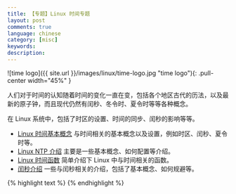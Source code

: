```yaml
---
title: 【专题】Linux 时间专题
layout: post
comments: true
language: chinese
category: [misc]
keywords:
description:
---
```


![time logo]({{ site.url }}/images/linux/time-logo.jpg "time logo"){: .pull-center width="45%" }

<!-- more -->

人们对于时间的认知随着时间的变化一直在变，包括各个地区古代的历法，以及最新的原子钟，而且现代仍然有闰秒、冬令时、夏令时等等各种概念。

在 Linux 系统中，包括了时区的设置、时间的同步、闰秒的影响等等。

* [Linux 时间基本概念](/post/linux-basic-conception-for-time-details.html) 与时间相关的基本概念以及设置，例如时区、闰秒、夏令时等。
* [Linux NTP 介绍](/post/linux-ntp-related-stuff-introduce.html) 主要是一些基本概念、如何配置等介绍。
* [Linux 时间函数](/post/linux-timer-functions.html) 简单介绍下 Linux 中与时间相关的函数。
* [闰秒介绍](/post/linux-leap-seconds-basic-introduce.html) 一些与闰秒相关的介绍，包括了基本概念、如何规避等。


{% highlight text %}
{% endhighlight %}
